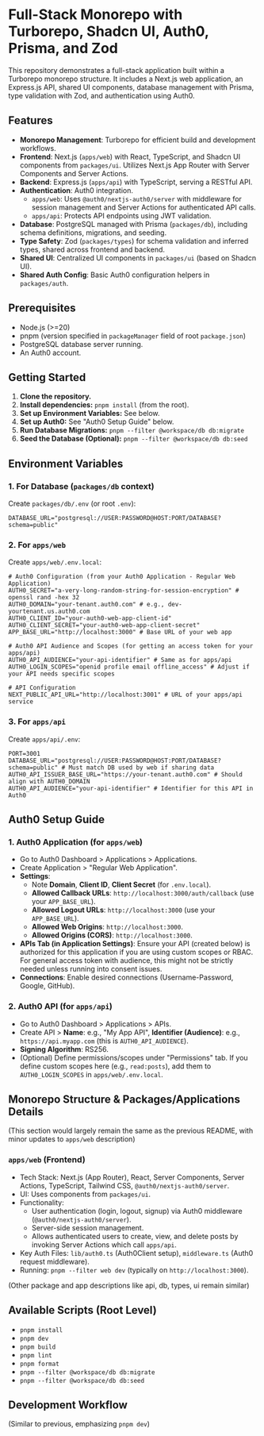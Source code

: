 # Full-Stack Monorepo with Turborepo, Shadcn UI, Auth0, Prisma, and Zod

This repository demonstrates a full-stack application built within a Turborepo monorepo structure. It includes a Next.js web application, an Express.js API, shared UI components, database management with Prisma, type validation with Zod, and authentication using Auth0.

## Features

- **Monorepo Management**: Turborepo for efficient build and development workflows.
- **Frontend**: Next.js (`apps/web`) with React, TypeScript, and Shadcn UI components from `packages/ui`. Utilizes Next.js App Router with Server Components and Server Actions.
- **Backend**: Express.js (`apps/api`) with TypeScript, serving a RESTful API.
- **Authentication**: Auth0 integration.
    - `apps/web`: Uses `@auth0/nextjs-auth0/server` with middleware for session management and Server Actions for authenticated API calls.
    - `apps/api`: Protects API endpoints using JWT validation.
- **Database**: PostgreSQL managed with Prisma (`packages/db`), including schema definitions, migrations, and seeding.
- **Type Safety**: Zod (`packages/types`) for schema validation and inferred types, shared across frontend and backend.
- **Shared UI**: Centralized UI components in `packages/ui` (based on Shadcn UI).
- **Shared Auth Config**: Basic Auth0 configuration helpers in `packages/auth`.

## Prerequisites

- Node.js (>=20)
- pnpm (version specified in `packageManager` field of root `package.json`)
- PostgreSQL database server running.
- An Auth0 account.

## Getting Started

1.  **Clone the repository.**
2.  **Install dependencies:** `pnpm install` (from the root).
3.  **Set up Environment Variables:** See below.
4.  **Set up Auth0:** See "Auth0 Setup Guide" below.
5.  **Run Database Migrations:** `pnpm --filter @workspace/db db:migrate`
6.  **Seed the Database (Optional):** `pnpm --filter @workspace/db db:seed`

## Environment Variables

### 1. For Database (`packages/db` context)
   Create `packages/db/.env` (or root `.env`):
   ```env
   DATABASE_URL="postgresql://USER:PASSWORD@HOST:PORT/DATABASE?schema=public"
   ```

### 2. For `apps/web`
   Create `apps/web/.env.local`:
   ```env
   # Auth0 Configuration (from your Auth0 Application - Regular Web Application)
   AUTH0_SECRET="a-very-long-random-string-for-session-encryption" # openssl rand -hex 32
   AUTH0_DOMAIN="your-tenant.auth0.com" # e.g., dev-yourtenant.us.auth0.com
   AUTH0_CLIENT_ID="your-auth0-web-app-client-id"
   AUTH0_CLIENT_SECRET="your-auth0-web-app-client-secret"
   APP_BASE_URL="http://localhost:3000" # Base URL of your web app

   # Auth0 API Audience and Scopes (for getting an access token for your apps/api)
   AUTH0_API_AUDIENCE="your-api-identifier" # Same as for apps/api
   AUTH0_LOGIN_SCOPES="openid profile email offline_access" # Adjust if your API needs specific scopes

   # API Configuration
   NEXT_PUBLIC_API_URL="http://localhost:3001" # URL of your apps/api service
   ```

### 3. For `apps/api`
   Create `apps/api/.env`:
   ```env
   PORT=3001
   DATABASE_URL="postgresql://USER:PASSWORD@HOST:PORT/DATABASE?schema=public" # Must match DB used by web if sharing data
   AUTH0_API_ISSUER_BASE_URL="https://your-tenant.auth0.com" # Should align with AUTH0_DOMAIN
   AUTH0_API_AUDIENCE="your-api-identifier" # Identifier for this API in Auth0
   ```

## Auth0 Setup Guide

### 1. Auth0 Application (for `apps/web`)
   - Go to Auth0 Dashboard > Applications > Applications.
   - Create Application > "Regular Web Application".
   - **Settings**:
     - Note **Domain**, **Client ID**, **Client Secret** (for `.env.local`).
     - **Allowed Callback URLs**: `http://localhost:3000/auth/callback` (use your `APP_BASE_URL`).
     - **Allowed Logout URLs**: `http://localhost:3000` (use your `APP_BASE_URL`).
     - **Allowed Web Origins**: `http://localhost:3000`.
     - **Allowed Origins (CORS)**: `http://localhost:3000`.
   - **APIs Tab (in Application Settings)**: Ensure your API (created below) is authorized for this application if you are using custom scopes or RBAC. For general access token with audience, this might not be strictly needed unless running into consent issues.
   - **Connections**: Enable desired connections (Username-Password, Google, GitHub).

### 2. Auth0 API (for `apps/api`)
   - Go to Auth0 Dashboard > Applications > APIs.
   - Create API > **Name**: e.g., "My App API", **Identifier (Audience)**: e.g., `https://api.myapp.com` (this is `AUTH0_API_AUDIENCE`).
   - **Signing Algorithm**: RS256.
   - (Optional) Define permissions/scopes under "Permissions" tab. If you define custom scopes here (e.g., `read:posts`), add them to `AUTH0_LOGIN_SCOPES` in `apps/web/.env.local`.

## Monorepo Structure & Packages/Applications Details
(This section would largely remain the same as the previous README, with minor updates to `apps/web` description)

### `apps/web` (Frontend)
   - Tech Stack: Next.js (App Router), React, Server Components, Server Actions, TypeScript, Tailwind CSS, `@auth0/nextjs-auth0/server`.
   - UI: Uses components from `packages/ui`.
   - Functionality:
     - User authentication (login, logout, signup) via Auth0 middleware (`@auth0/nextjs-auth0/server`).
     - Server-side session management.
     - Allows authenticated users to create, view, and delete posts by invoking Server Actions which call `apps/api`.
   - Key Auth Files: `lib/auth0.ts` (Auth0Client setup), `middleware.ts` (Auth0 request middleware).
   - Running: `pnpm --filter web dev` (typically on `http://localhost:3000`).

(Other package and app descriptions like api, db, types, ui remain similar)

## Available Scripts (Root Level)
-   `pnpm install`
-   `pnpm dev`
-   `pnpm build`
-   `pnpm lint`
-   `pnpm format`
-   `pnpm --filter @workspace/db db:migrate`
-   `pnpm --filter @workspace/db db:seed`

## Development Workflow
(Similar to previous, emphasizing `pnpm dev`)
